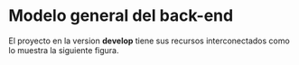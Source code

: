 # Modelo general del back-end
El proyecto en la version **develop** tiene sus recursos interconectados como lo muestra la siguiente figura.